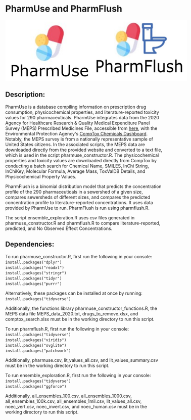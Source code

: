 # PharmUse and PharmFlush
<div style="display: flex; justify-content: space-around;">
    <img src="pharmuse.png" alt="PharmUse logo" width="275">
    <img src="pharmflush.png" alt="PharmFlush logo" width="300">
</div>


## Description:
PharmUse is a database compiling information on prescription drug consumption, physicochemical properties,
and literature-reported toxicity values for 290 pharmaceuticals. PharmUse integrates data from the 2020
Agency for Healthcare Research & Quality Medical Expenditure Panel Survey (MEPS) Prescribed Medicines File,
accessible from [here](https://meps.ahrq.gov/mepsweb/data_stats/download_data_files_detail.jsp?cboPufNumber=HC-220A),
with the Environmental Protection Agency's [CompTox Chemicals Dashboard](https://comptox.epa.gov/dashboard/). Notably,
the MEPS survey is from a nationally representative sample of United States citizens. In the associated scripts, the MEPS
data are downloaded directly from the provided website and converted to a text file, which is used in the script pharmuse_constructor.R.
The physicochemical properties and toxicity values are downloaded directly from CompTox by conducting a batch search for Chemical Name, SMILES,
InChi String, InChiKey, Molecular Formula, Average Mass, ToxValDB Details, and Physicochemical Property Values. 

PharmFlush is a binomial distribution model that predicts the concentration profile of the 290 pharmaceuticals in a sewershed of a given size, compares
sewersheds of different sizes, and compares the predicted concentration profile to literature-reported concentrations. It uses data provided by
PharmUse to run. PharmFlush is run using pharmflush.R.

The script ensemble_exploration.R uses csv files generated in pharmuse_constructor.R and pharmflush.R to compare literature-reported, predicted, and 
No Observed Effect Concentrations.

## Dependencies:
To run pharmuse_constructor.R, first run the following in your console:  
`install.packages("dplyr")`  
`install.packages("readxl")`    
`install.packages("stringr")`    
`install.packages("tidyr")`  
`install.packages("purrr")`

Alternatively, these packages can be installed at once by running:  
`install.packages("tidyverse")`

Additionally, the functions library pharmuse_constructor_functions.R, the MEPS data file MEPS_data_2020.txt, drugs_to_remove.xlsx, and comptox_search.xlsx
must be in the working directory to run this script.

To run pharmflush.R, first run the following in your console:  
`install.packages("tidyverse")`  
`install.packages("viridis")`  
`install.packages("svglite")`  
`install.packages("patchwork")`  

Additionally, pharmuse.csv, lit_values_all.csv, and lit_values_summary.csv must be in the working directory to run this script.

To run ensemble_exploration.R, first run the following in your console:  
`install.packages("tidyverse")`  
`install.packages("ggforce")`  

Additionally, all_ensembles_100.csv, all_ensembles_1000.csv, all_ensembles_100k.csv, all_ensembles_1mil.csv, lit_values_all.csv, noec_vert.csv, noec_invert.csv,
and noec_human.csv must be in the working directory to run this script.
